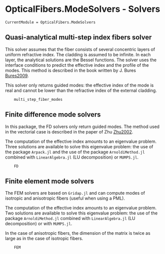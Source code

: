# OpticalFibers.ModeSolvers - Solvers

```@meta
CurrentModule = OpticalFibers.ModeSolvers
```

## Quasi-analytical multi-step index fibers solver
This solver assumes that the fiber consists of several concentric layers of uniform refractive index. The cladding is assumed to be infinite. In each layer, the analytical solutions are the Bessel functions. The solver uses the interface conditions to predict the effective index and the profile of the modes. This method is described in the book written by J. Bures [Bures2009](@cite).  

This solver only returns guided modes: the effective index of the mode is real and cannot be lower than the refractive index of the external cladding. 
```@docs
    multi_step_fiber_modes
```

## Finite difference mode solvers
In this package, the FD solvers only return guided modes. The method used in the vectorial case is described in the paper of Zhu [Zhu2002](@cite).

The computation of the effective index amounts to an eigenvalue problem. Three solutions are available to solve this eigenvalue problem: the use of the package `Arpack.jl` and the use of the package `ArnoldiMethod.jl` combined with `LinearAlgebra.jl` (LU decomposition) or `MUMPS.jl`.

```@docs
    FD
```

## Finite element mode solvers
The FEM solvers are based on `Gridap.jl` and can compute modes of isotropic and anisotropic fibers (useful when using a PML).

The computation of the effective index amounts to an eigenvalue problem. Two solutions are available to solve this eigenvalue problem: the use of the package `ArnoldiMethod.jl` combined with `LinearAlgebra.jl` (LU decomposition) or with `MUMPS.jl`.

In the case of anisotropic fibers, the dimension of the matrix is twice as large as in the case of isotropic fibers.

```@docs
    FEM
```

